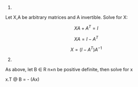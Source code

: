 1.  

Let X,A be arbitrary matrices and A invertible. Solve for X:  

$$XA + A^T = I$$  

$$XA = I - A^T$$  

$$X = (I - A^T)A^{-1}$$

2.  

As above, let B ∈ R
n×n be positive definite, then solve for x  

x.T @ B = - (Ax)
